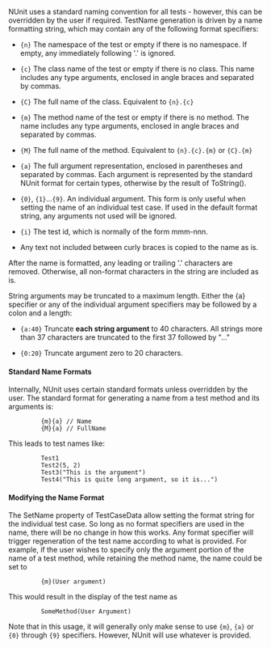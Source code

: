 NUnit uses a standard naming convention for all tests - however, this can be overridden by the user if required. TestName generation is driven by a name formatting string, which may contain any of the following format specifiers:

  * `{n}` The namespace of the test or empty if there is no namespace. If empty, any immediately following '.' is ignored.

  * `{c}` The class name of the test or empty if there is no class. This name includes any type arguments, enclosed in angle braces and separated by commas.

  * `{C}` The full name of the class. Equivalent to `{n}.{c}`

  * `{m}` The method name of the test or empty if there is no method. The name includes any type arguments, enclosed in angle braces and separated by commas.

  * `{M}` The full name of the method. Equivalent to `{n}.{c}.{m}` or `{C}.{m}`

  * `{a}` The full argument representation, enclosed in parentheses and separated by commas. Each argument is represented by the standard NUnit format for certain types, otherwise by the result of ToString().

  * `{0}`, `{1}`...`{9}`. An individual argument. This form is only useful when setting the name of an individual test case. If used in the default format string, any arguments not used will be ignored.

  * `{i}` The test id, which is normally of the form mmm-nnn.

  * Any text not included between curly braces is copied to the name as is.

After the name is formatted, any leading or trailing '.' characters are removed. Otherwise, all non-format characters in the string are included as is.

String arguments may be truncated to a maximum length. Either the {a} specifier or any of the individual argument specifiers may be followed by a colon and a length:

  * `{a:40}` Truncate __each string argument__ to 40 characters. All strings more than 37 characters are truncated to the first 37 followed by "..."

  * `{0:20}` Truncate argument zero to 20 characters.

#### Standard Name Formats		
		
Internally, NUnit uses certain standard formats unless overridden by the user. The standard format for generating a name from a test method and its arguments is:

```
         {m}{a} // Name
         {M}{a} // FullName
```

This leads to test names like:

```
         Test1
         Test2(5, 2)
         Test3("This is the argument")
         Test4("This is quite long argument, so it is...")
```

#### Modifying the Name Format

The SetName property of TestCaseData allow setting the format string for the individual test case. So long as no format specifiers are used in the name, there will be no change in how this works. Any format specifier will trigger regeneration of the test name according to what is provided. For example, if the user wishes to specify only the argument portion of the name of a test method, while retaining the method name, the name could be set to

```
         {m}(User argument)
```

This would result in the display of the test name as

```
         SomeMethod(User Argument)
```

Note that in this usage, it will generally only make sense to use `{m}`, `{a}` or `{0}` through `{9}` specifiers. However, NUnit will use whatever is provided.

